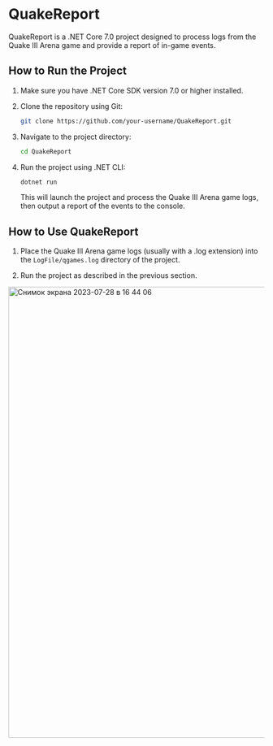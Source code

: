 # QuakeReport

QuakeReport is a .NET Core 7.0 project designed to process logs from the Quake III Arena game and provide a report of in-game events.

## How to Run the Project

1. Make sure you have .NET Core SDK version 7.0 or higher installed.

2. Clone the repository using Git:

   ```bash
   git clone https://github.com/your-username/QuakeReport.git
   ```

3. Navigate to the project directory:

   ```bash
   cd QuakeReport
   ```

4. Run the project using .NET CLI:

   ```bash
   dotnet run
   ```

   This will launch the project and process the Quake III Arena game logs, then output a report of the events to the console.

## How to Use QuakeReport

1. Place the Quake III Arena game logs (usually with a .log extension) into the `LogFile/qgames.log` directory of the project.

2. Run the project as described in the previous section.


<img width="888" alt="Снимок экрана 2023-07-28 в 16 44 06" src="https://github.com/magellantech/QuakeReport/assets/1517243/47214e61-34df-4f8b-8b25-eeb95e9cb737">

